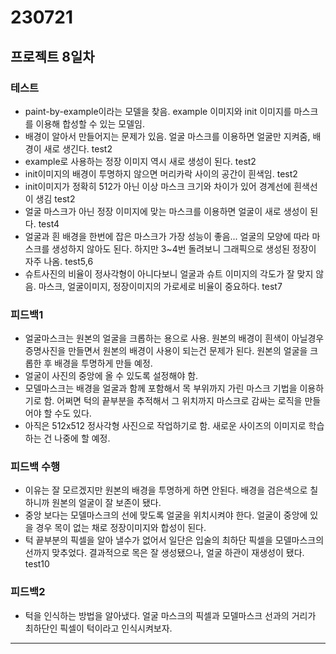 # 230721

## 프로젝트 8일차

### 테스트

- paint-by-example이라는 모델을 찾음. example 이미지와 init 이미지를 마스크를 이용해 합성할 수 있는 모델임.
- 배경이 알아서 만들어지는 문제가 있음. 얼굴 마스크를 이용하면 얼굴만 지켜줌, 배경이 새로 생긴다. test2
- example로 사용하는 정장 이미지 역시 새로 생성이 된다. test2
- init이미지의 배경이 투명하지 않으면 머리카락 사이의 공간이 흰색임. test2
- init이미지가 정확히 512가 아닌 이상 마스크 크기와 차이가 있어 경계선에 흰색선이 생김 test2
- 얼굴 마스크가 아닌 정장 이미지에 맞는 마스크를 이용하면 얼굴이 새로 생성이 된다. test4
- 얼굴과 흰 배경을 한번에 잡은 마스크가 가장 성능이 좋음... 얼굴의 모양에 따라 마스크를 생성하지 않아도 된다. 하지만 3~4번 돌려보니 그래픽으로 생성된 정장이 자주 나옴. test5,6
- 슈트사진의 비율이 정사각형이 아니다보니 얼굴과 슈트 이미지의 각도가 잘 맞지 않음. 마스크, 얼굴이미지, 정장이미지의 가로세로 비율이 중요하다. test7

### 피드백1

- 얼굴마스크는 원본의 얼굴을 크롭하는 용으로 사용. 원본의 배경이 흰색이 아닐경우 증명사진을 만들면서 원본의 배경이 사용이 되는건 문제가 된다. 원본의 얼굴을 크롭한 후 배경을 투명하게 만들 예정.
- 얼굴이 사진의 중앙에 올 수 있도록 설정해야 함.
- 모델마스크는 배경을 얼굴과 함께 포함해서 목 부위까지 가린 마스크 기법을 이용하기로 함. 어쩌면 턱의 끝부분을 추적해서 그 위치까지 마스크로 감싸는 로직을 만들어야 할 수도 있다.
- 아직은 512x512 정사각형 사진으로 작업하기로 함. 새로운 사이즈의 이미지로 학습하는 건 나중에 할 예정.

### 피드백 수행

- 이유는 잘 모르겠지만 원본의 배경을 투명하게 하면 안된다. 배경을 검은색으로 칠하니까 원본의 얼굴이 잘 보존이 됐다.
- 중앙 보다는 모델마스크의 선에 맞도록 얼굴을 위치시켜야 한다. 얼굴이 중앙에 있을 경우 목이 없는 채로 정장이미지와 합성이 된다.
- 턱 끝부분의 픽셀을 알아 낼수가 없어서 일단은 입술의 최하단 픽셀을 모델마스크의 선까지 맞추었다. 결과적으로 목은 잘 생성됐으나, 얼굴 하관이 재생성이 됐다. test10

### 피드백2

- 턱을 인식하는 방법을 알아냈다. 얼굴 마스크의 픽셀과 모델마스크 선과의 거리가 최하단인 픽셀이 턱이라고 인식시켜보자.

---
